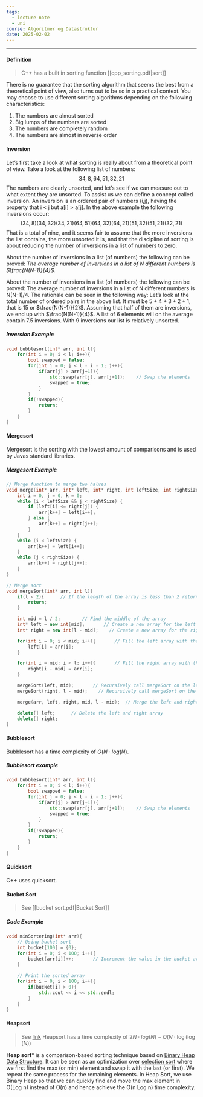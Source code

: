 ```yaml
---
tags:
  - lecture-note
  - uni
course: Algoritmer og Datastruktur
date: 2025-02-02
---
```

--- 
#### Definition
> C++ has a built in sorting function [[cpp_sorting.pdf|sort]]

There is no guarantee that the sorting algorithm that seems the best from a theoretical point of view, also turns out to be so in a practical context. You may choose to use different sorting algorithms depending on the following characteristics: 
1. The numbers are almost sorted 
2. Big lumps of the numbers are sorted 
3. The numbers are completely random 
4. The numbers are almost in reverse order


#### Inversion
Let’s first take a look at what sorting is really about from a theoretical point of view. Take a look at the following list of numbers:
$$
34, 8, 64, 51, 32, 21
$$
The numbers are clearly unsorted, and let’s see if we can measure out to what extent they are unsorted. To assist us we can define a concept called inversion. An inversion is an ordered pair of numbers (i,j), having the property that i < j but a[i] > a[j]. In the above example the following inversions occur:
$$
(34,8) (34,32) (34,21) (64,51) (64,32) (64,21) (51,32) (51,21) (32,21)
$$
That is a total of nine, and it seems fair to assume that the more inversions the list contains, the more unsorted it is, and that the discipline of sorting is about reducing the number of inversions in a list of numbers to zero.

About the number of inversions in a list (of numbers) the following can be proved:
*The average number of inversions in a list of N different numbers is $\frac{N(N-1)}{4}$.*

About the number of inversions in a list (of numbers) the following can be proved: The average number of inversions in a list of N different numbers is N(N-1)/4. The rationale can be seen in the following way: Let’s look at the total number of ordered pairs in the above list. It must be $5+4+3+2+1$, that is $15$ or $\frac{N(N-1)}{2}$. 
Assuming that half of them are inversions, we end up with $\frac{N(N-1)}{4}$. A list of 6 elements will on the average contain 7.5 inversions. With 9 inversions our list is relatively unsorted.

##### Inversion Example
```cpp
void bubblesort(int* arr, int l){
    for(int i = 0; i < l; i++){
        bool swapped = false;
        for(int j = 0; j < l - i - 1; j++){
            if(arr[j] > arr[j+1]){
                std::swap(arr[j], arr[j+1]);    // Swap the elements
                swapped = true;
            }
        }
        if(!swapped){
            return;
        }
    }
}
```

#### Mergesort
Mergesort is the sorting with the lowest amount of comparisons and is used by Javas standard libraries.

##### Mergesort Example
```cpp
// Merge function to merge two halves
void merge(int* arr, int* left, int* right, int leftSize, int rightSize) {
    int i = 0, j = 0, k = 0;
    while (i < leftSize && j < rightSize) {
        if (left[i] <= right[j]) {
            arr[k++] = left[i++];
        } else {
            arr[k++] = right[j++];
        }
    }
    while (i < leftSize) {
        arr[k++] = left[i++];
    }
    while (j < rightSize) {
        arr[k++] = right[j++];
    }
}

// Merge sort
void mergeSort(int* arr, int l){
    if(l < 2){      // If the length of the array is less than 2 return
        return;
    }

    int mid = l / 2;        // Find the middle of the array
    int* left = new int[mid];       // Create a new array for the left side
    int* right = new int[l - mid];    // Create a new array for the right

    for(int i = 0; i < mid; i++){       // Fill the left array with the left side of the array
        left[i] = arr[i];
    }

    for(int i = mid; i < l; i++){       // Fill the right array with the right side of the array
        right[i - mid] = arr[i];
    }

    mergeSort(left, mid);       // Recursively call mergeSort on the left side
    mergeSort(right, l - mid);    // Recursively call mergeSort on the right side

    merge(arr, left, right, mid, l - mid);  // Merge the left and right side

    delete[] left;      // Delete the left and right array
    delete[] right;
}
```


#### Bubblesort
Bubblesort has a time complexity of $O(N \cdot log(N)$.

##### Bubblesort example
```cpp
void bubblesort(int* arr, int l){
    for(int i = 0; i < l; i++){
        bool swapped = false;
        for(int j = 0; j < l - i - 1; j++){
            if(arr[j] > arr[j+1]){
                std::swap(arr[j], arr[j+1]);    // Swap the elements
                swapped = true;
            }
        }
        if(!swapped){
            return;
        }
    }
}
```

#### Quicksort
C++ uses quicksort.

#### Bucket Sort
> See [[bucket sort.pdf|Bucket Sort]]
##### Code Example
```cpp
void minSortering(int* arr){
    // Using bucket sort
    int bucket[100] = {0};  
    for(int i = 0; i < 100; i++){
        bucket[arr[i]]++;       // Increment the value in the bucket array
    }
    
    // Print the sorted array
    for(int i = 0; i < 100; i++){
        if(bucket[i] > 0){
            std::cout << i << std::endl;
        }
    }
}
```

#### Heapsort
> See [link](https://www.geeksforgeeks.org/heap-sort/?ref=header_outind)
> Heapsort has a time complexity of $2N\cdot log(N)-O(N\cdot \log(\log(N))$

**Heap sort*** is a comparison-based sorting technique based on [Binary Heap Data Structure](http://www.geeksforgeeks.org/binary-heap/). It can be seen as an optimization over [selection sort](http://www.geeksforgeeks.org/selection-sort/) where we first find the max (or min) element and swap it with the last (or first). We repeat the same process for the remaining elements. In Heap Sort, we use Binary Heap so that we can quickly find and move the max element in O(Log n) instead of O(n) and hence achieve the O(n Log n) time complexity.
